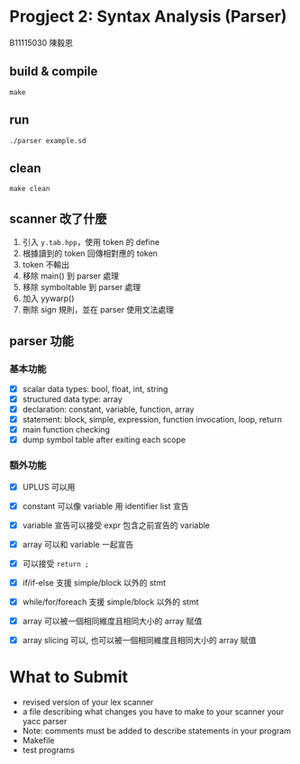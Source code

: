 # Progject 2: Syntax Analysis (Parser)
B11115030 陳毅恩

## build & compile
```
make
```

## run
```
./parser example.sd
```

## clean 
```
make clean
```



## scanner 改了什麼
1. 引入 `y.tab.hpp`，使用 token 的 define
2. 根據讀到的 token 回傳相對應的 token 
3. token 不輸出
4. 移除 main() 到 parser 處理
5. 移除 symboltable 到 parser 處理
6. 加入 yywarp()
7. 刪除 sign 規則，並在 parser 使用文法處理 


## parser 功能
### 基本功能
- [x] scalar data types: bool, float, int, string
- [x] structured data type: array
- [x] declaration: constant, variable, function, array
- [x] statement: block, simple, expression, function invocation, loop, return
- [x] main function checking
- [x] dump symbol table after exiting each scope

### 額外功能
- [x] UPLUS 可以用
- [x] constant 可以像 variable 用 identifier list 宣告
- [x] variable 宣告可以接受 expr 包含之前宣告的 variable 
- [x] array 可以和 variable 一起宣告
- [x] 可以接受 `return ;`
- [x] if/if-else 支援 simple/block 以外的 stmt
- [x] while/for/foreach 支援 simple/block 以外的 stmt
- [x] array 可以被一個相同維度且相同大小的 array 賦值
- [x] array slicing 可以, 也可以被一個相同維度且相同大小的 array 賦值




# What to Submit
* revised version of your lex scanner
* a file describing what changes you have to make to your scanner your yacc parser
*  Note: comments must be added to describe statements in your program
* Makefile
* test programs